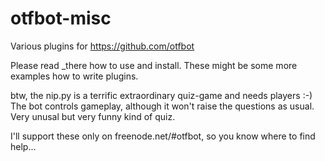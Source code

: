 # otfbot-misc
Various plugins for https://github.com/otfbot

Please read _there how to use and install.
These might be some more examples how to write plugins.

btw, the nip.py is a terrific extraordinary quiz-game and needs players :-)
The bot controls gameplay, although it won't raise
the questions as usual. Very unusal but very funny kind of quiz.

I'll support these only on freenode.net/#otfbot, so you know where to find help...

